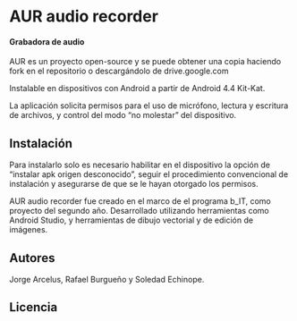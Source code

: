 # AUR audio recorder

#### Grabadora de audio

AUR es un proyecto open-source y se puede obtener una copia haciendo fork en el repositorio o descargándolo de drive.google.com

Instalable en dispositivos con Android a partir de Android 4.4 Kit-Kat.

La aplicación solicita permisos para el uso de micrófono, lectura y escritura de archivos, y control del modo “no molestar” del dispositivo.

## Instalación

Para instalarlo solo es necesario habilitar en el dispositivo la opción de “instalar apk origen desconocido”,  seguir el procedimiento convencional de instalación y asegurarse de que se le hayan otorgado los permisos.

AUR audio recorder fue creado en el marco de el programa b_IT, como proyecto del segundo año.
Desarrollado utilizando herramientas como Android Studio, y herramientas de dibujo vectorial y de edición de imágenes.

## Autores
Jorge Arcelus, Rafael Burgueño y Soledad Echinope.

## Licencia
